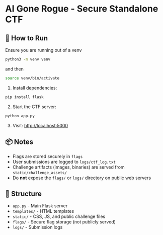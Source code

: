 # AI Gone Rogue - Secure Standalone CTF

## 🚀 How to Run
Ensure you are running out of a venv
```bash
python3 -m venv venv
```
and then
```bash
source venv/bin/activate
```
1. Install dependencies:
```bash
pip install flask
```

2. Start the CTF server:
```bash
python app.py
```

3. Visit: [http://localhost:5000](http://localhost:5000)

## 📦 Notes

- Flags are stored securely in `flags`
- User submissions are logged to `logs/ctf_log.txt`
- Challenge artifacts (images, binaries) are served from `static/challenge_assets/`
- Do **not** expose the `flags/` or `logs/` directory on public web servers

## 📁 Structure

- `app.py` - Main Flask server
- `templates/` - HTML templates
- `static/` - CSS, JS, and public challenge files
- `flags/` - Secure flag storage (not publicly served)
- `logs/` - Submission logs
